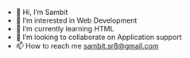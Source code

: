 - 👋 Hi, I’m Sambit
- 👀 I’m interested in Web Development
- 🌱 I’m currently learning HTML
- 💞️ I’m looking to collaborate on Application support
- 📫 How to reach me sambit.sr8@gmail.com

<!---
ErSambit/ErSambit is a ✨ special ✨ repository because its `README.md` (this file) appears on your GitHub profile.
You can click the Preview link to take a look at your changes.
--->
